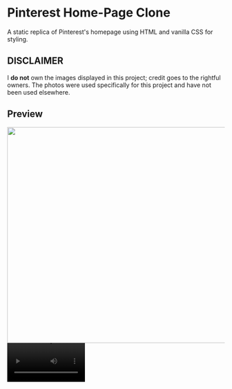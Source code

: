 # Pinterest Home-Page Clone

A static replica of Pinterest's homepage using HTML and vanilla CSS for styling.

## DISCLAIMER 
I **do not** own the images displayed in this project; credit goes to the rightful owners. The photos were used specifically for this project and have not been used elsewhere.

## Preview

<img src="https://github.com/user-attachments/assets/5d882b95-863c-47c8-baa3-3d45db5ae85a" width="1000" height="500">

<video src='https://github.com/user-attachments/assets/1638d5e2-f242-4b22-9622-e4f264b9a944' width=180/>

https://github.com/user-attachments/assets/61f341d1-5abe-4082-9851-c069d9875e65

